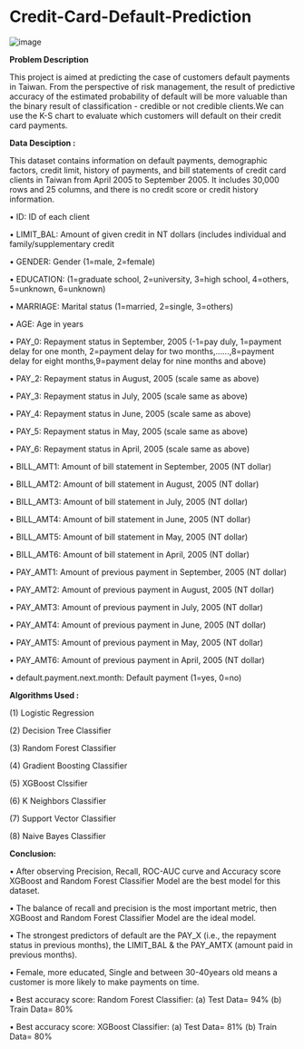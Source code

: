 # Credit-Card-Default-Prediction
![image](https://user-images.githubusercontent.com/112092937/206201278-ef8ce2ba-2f41-42c3-89d5-5eb608b1573d.png)



**Problem Description**


This project is aimed at predicting the case of customers default payments in Taiwan. From the perspective of risk management, the result of predictive accuracy of the estimated probability of default will be more valuable than the binary result of classification - credible or not credible clients.We can use the K-S chart to evaluate which customers will default on their credit card payments.


**Data Desciption :**


This dataset contains information on default payments, demographic factors, credit limit, history of payments, and bill statements of credit card clients in Taiwan from April 2005 to September 2005. It includes 30,000 rows and 25 columns, and there is no credit score or credit history information.

• ID: ID of each client

• LIMIT_BAL: Amount of given credit in NT dollars (includes individual and family/supplementary credit

• GENDER: Gender (1=male, 2=female)

• EDUCATION: (1=graduate school, 2=university, 3=high school, 4=others, 5=unknown, 6=unknown)

• MARRIAGE: Marital status (1=married, 2=single, 3=others)

• AGE: Age in years

• PAY_0: Repayment status in September, 2005 (-1=pay duly, 1=payment delay for one month, 2=payment delay for two months,......,8=payment delay for eight months,9=payment delay for nine months and above)

• PAY_2: Repayment status in August, 2005 (scale same as above)

• PAY_3: Repayment status in July, 2005 (scale same as above)

• PAY_4: Repayment status in June, 2005 (scale same as above)

• PAY_5: Repayment status in May, 2005 (scale same as above)

• PAY_6: Repayment status in April, 2005 (scale same as above)

• BILL_AMT1: Amount of bill statement in September, 2005 (NT dollar)

• BILL_AMT2: Amount of bill statement in August, 2005 (NT dollar)

• BILL_AMT3: Amount of bill statement in July, 2005 (NT dollar)

• BILL_AMT4: Amount of bill statement in June, 2005 (NT dollar)

• BILL_AMT5: Amount of bill statement in May, 2005 (NT dollar)

• BILL_AMT6: Amount of bill statement in April, 2005 (NT dollar)

• PAY_AMT1: Amount of previous payment in September, 2005 (NT dollar)

• PAY_AMT2: Amount of previous payment in August, 2005 (NT dollar)

• PAY_AMT3: Amount of previous payment in July, 2005 (NT dollar)

• PAY_AMT4: Amount of previous payment in June, 2005 (NT dollar)

• PAY_AMT5: Amount of previous payment in May, 2005 (NT dollar)

• PAY_AMT6: Amount of previous payment in April, 2005 (NT dollar)

• default.payment.next.month: Default payment (1=yes, 0=no)
     


**Algorithms Used :**


(1) Logistic Regression
     
(2) Decision Tree Classifier
      
(3) Random Forest Classifier
      
(4) Gradient Boosting Classifier
     
(5) XGBoost Clssifier
      
(6) K Neighbors Classifier
      
(7) Support Vector Classifier
      
(8) Naive Bayes Classifier
    
    

**Conclusion:**


•	After observing Precision, Recall, ROC-AUC curve and Accuracy score XGBoost and Random Forest Classifier Model are the best model for this dataset.

•	The balance of recall and precision is the most important metric, then XGBoost and Random Forest Classifier Model are the ideal model.

•	The strongest predictors of default are the PAY_X (i.e., the repayment status in previous months), the LIMIT_BAL & the PAY_AMTX (amount paid in previous months).

•	Female, more educated, Single and between 30-40years old means a customer is more likely to make payments on time.

•	Best accuracy score:  Random Forest Classifier: (a) Test Data= 94% (b) Train Data= 80%

•    Best accuracy score:  XGBoost Classifier: (a) Test Data= 81% (b) Train Data= 80%


